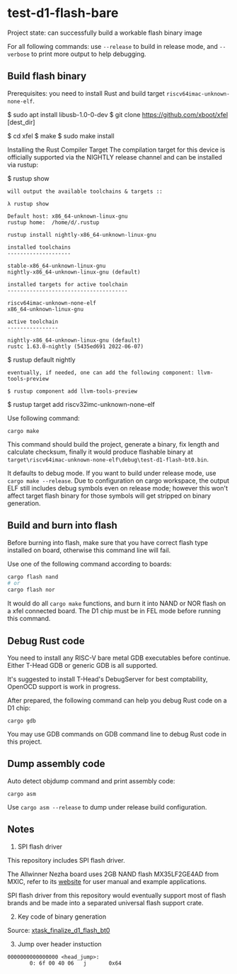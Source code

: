 # test-d1-flash-bare

Project state: can successfully build a workable flash binary image

For all following commands: use `--release` to build in release mode, and `--verbose` to print
more output to help debugging.

## Build flash binary

Prerequisites: you need to install Rust and build target `riscv64imac-unknown-none-elf`.

$ sudo apt install libusb-1.0-0-dev
$ git clone https://github.com/xboot/xfel [dest_dir]

$ cd xfel
$ make
$ sudo make install


Installing the Rust Compiler Target
The compilation target for this device is officially supported via the NIGHTLY release channel and can be installed via rustup:

$ rustup show   



```
will output the available toolchains & targets ::

λ rustup show

Default host: x86_64-unknown-linux-gnu
rustup home:  /home/d/.rustup

rustup install nightly-x86_64-unknown-linux-gnu

installed toolchains
--------------------

stable-x86_64-unknown-linux-gnu
nightly-x86_64-unknown-linux-gnu (default)

installed targets for active toolchain
--------------------------------------

riscv64imac-unknown-none-elf
x86_64-unknown-linux-gnu

active toolchain
----------------

nightly-x86_64-unknown-linux-gnu (default)
rustc 1.63.0-nightly (5435ed691 2022-06-07)
```

$ rustup default nightly

```
eventually, if needed, one can add the following component: llvm-tools-preview

$ rustup component add llvm-tools-preview

```

$ rustup target add riscv32imc-unknown-none-elf

Use following command:

```
cargo make
```

This command should build the project, generate a binary, fix length and calculate checksum, finally
it would produce flashable binary at `target\riscv64imac-unknown-none-elf\debug\test-d1-flash-bt0.bin`.

It defaults to debug mode. If you want to build under release mode, use `cargo make --release`.
Due to configuration on cargo workspace, the output ELF still includes debug symbols even on release mode;
however this won't affect target flash binary for those symbols will get stripped on binary generation.

## Build and burn into flash

Before burning into flash, make sure that you have correct flash type installed on board,
otherwise this command line will fail.

Use one of the following command according to boards:

```sh
cargo flash nand
# or
cargo flash nor
```

It would do all `cargo make` functions, and burn it into NAND or NOR flash on a xfel connected board.
The D1 chip must be in FEL mode before running this command.

## Debug Rust code

You need to install any RISC-V bare metal GDB executables before continue.
Either T-Head GDB or generic GDB is all supported.

It's suggested to install T-Head's DebugServer for best comptability,
OpenOCD support is work in progress.

After prepared, the following command can help you debug Rust code on a D1 chip:

```
cargo gdb
```

You may use GDB commands on GDB command line to debug Rust code in this project.

## Dump assembly code

Auto detect objdump command and print assembly code:

```
cargo asm
```

Use `cargo asm --release` to dump under release build configuration.

## Notes

1. SPI flash driver

This repository includes SPI flash driver.

The Allwinner Nezha board uses 2GB NAND flash MX35LF2GE4AD from MXIC, refer to its [website](https://www.mxic.com.tw/en-us/products/NAND-Flash/Serial-NAND-Flash/Pages/spec.aspx?p=MX35LF2GE4AD&m=Serial+NAND&n=PM2794) for user manual and example applications.

SPI flash driver from this repository would eventually support most of flash brands and
be made into a separated universal flash support crate.

2. Key code of binary generation

Source: [xtask_finalize_d1_flash_bt0](https://github.com/luojia65/test-d1-flash-bare/blob/c3f67504965384a3f79e74aa7f587e9c5e17152d/xtask/src/main.rs#L143-L178)

3. Jump over header instuction

```
0000000000000000 <head_jump>:
       0: 6f 00 40 06   j       0x64
```
